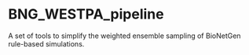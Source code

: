 # BNG_WESTPA_pipeline
A set of tools to simplify the weighted ensemble sampling of BioNetGen rule-based simulations. 
